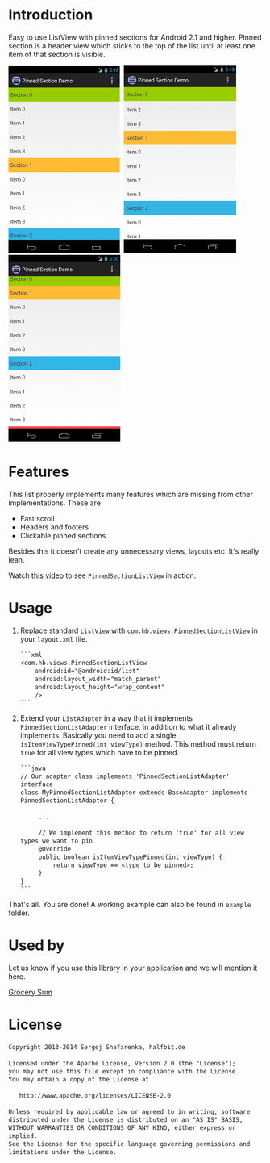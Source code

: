 Introduction
============

Easy to use ListView with pinned sections for Android 2.1 and higher. Pinned section is a header view which sticks to the top
of the list until at least one item of that section is visible.

![Alt text](screen1.png)&nbsp;
![Alt text](screen2.png)&nbsp;
![Alt text](screen3.png)

Features
========
This list properly implements many features which are missing from other implementations. These are
 * Fast scroll
 * Headers and footers
 * Clickable pinned sections

Besides this it doesn't create any unnecessary views, layouts etc. It's really lean.

Watch [this video][1] to see `PinnedSectionListView` in action.

Usage
=====
 1. Replace standard `ListView` with `com.hb.views.PinnedSectionListView` in your `layout.xml` file.

        ```xml
        <com.hb.views.PinnedSectionListView
            android:id="@android:id/list"
            android:layout_width="match_parent"
            android:layout_height="wrap_content" 
            />
        ```
        
 2. Extend your `ListAdapter` in a way that it implements `PinnedSectionListAdapter` interface, in addition to
    what it already implements. Basically you need to add a single `isItemViewTypePinned(int viewType)` 
    method. This method must return `true` for all view types which have to be pinned.

        ```java
        // Our adapter class implements 'PinnedSectionListAdapter' interface
        class MyPinnedSectionListAdapter extends BaseAdapter implements PinnedSectionListAdapter {
        
             ...
           
             // We implement this method to return 'true' for all view types we want to pin
             @Override
             public boolean isItemViewTypePinned(int viewType) {
                 return viewType == <type to be pinned>;
             }
        }
        ```

That's all. You are done! A working example can also be found in `example` folder. 

Used by
=======
Let us know if you use this library in your application and we will mention it here.

[Grocery Sum][2]

License
=======

    Copyright 2013-2014 Sergej Shafarenka, halfbit.de

    Licensed under the Apache License, Version 2.0 (the "License");
    you may not use this file except in compliance with the License.
    You may obtain a copy of the License at

       http://www.apache.org/licenses/LICENSE-2.0

    Unless required by applicable law or agreed to in writing, software
    distributed under the License is distributed on an "AS IS" BASIS,
    WITHOUT WARRANTIES OR CONDITIONS OF ANY KIND, either express or implied.
    See the License for the specific language governing permissions and
    limitations under the License.


[1]: http://www.youtube.com/watch?v=mI3DpuoIIhQ
[2]: https://play.google.com/store/apps/details?id=org.codechimp.grocerysum
